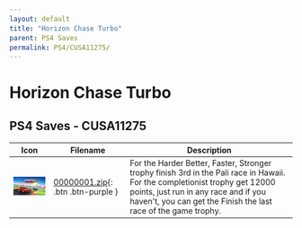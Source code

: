 ```yaml
---
layout: default
title: "Horizon Chase Turbo"
parent: PS4 Saves
permalink: PS4/CUSA11275/
---
```

# Horizon Chase Turbo

## PS4 Saves - CUSA11275

| Icon | Filename | Description |
|------|----------|-------------|
| ![Horizon Chase Turbo](icon0.png) | [00000001.zip](00000001.zip){: .btn .btn-purple } | For the Harder Better, Faster, Stronger trophy finish 3rd in the Pali race in Hawaii. For the completionist trophy get 12000 points, just run in any race and if you haven't, you can get the Finish the last race of the game trophy. |
